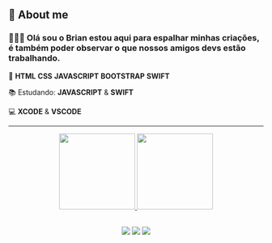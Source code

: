 
  
  <h2>🔎 About me</h2>
  
  <h3 align="left"> 
 🙎🏽‍♂️ Olá sou o Brian estou aqui para espalhar minhas criações, 
  <br>
  é também poder observar o que nossos amigos devs estão trabalhando.
</h3>

<p align="left">
📖 <strong>HTML</strong>  <strong>CSS</strong>  <strong>JAVASCRIPT</strong>  <strong>BOOTSTRAP</strong>  <strong>SWIFT</strong>
</p>

<p align="left">
📚 Estudando: <strong>JAVASCRIPT</strong> & <strong>SWIFT</strong>
</p>

<p align="left">
  💻 <strong>XCODE</strong> & <strong>VSCODE</strong>
</p>
  
  <hr>
  
  <div align="center">
  <a href="https://github.com/brianail">
  <img height="150em" src="https://github-readme-stats.vercel.app/api?username=brianail&show_icons=true&theme=tokyonight&include_all_commits=true&count_private=true"/>
  <img height="150em" src="https://github-readme-stats.vercel.app/api/top-langs/?username=brianail&layout=compact&langs_count=7&theme=tokyonight"/>
</div>
  
  <br>
  
  <p align="center">
  <a href="#" alt="Gmail">
  <img src="https://img.shields.io/badge/-Gmail-FF0000?style=flat-square&labelColor=FF0000&logo=gmail&logoColor=white&link=brianaildasilva90@gmail.com" /></a>

  <a href="#" alt="Linkedin">
  <img src="https://img.shields.io/badge/-Linkedin-0e76a8?style=flat-square&logo=Linkedin&logoColor=white&link="https://www.linkedin.com/in/brian-ail-b2748b168/" /></a>

  <a href="#" alt="Instagram">
  <img src="https://img.shields.io/badge/-Instagram-DF0174?style=flat-square&labelColor=DF0174&logo=instagram&logoColor=white&link="https://www.instagram.com/brian_ail/"/></a>
</p>  





